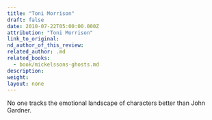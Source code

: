 ```yaml
---
title: "Toni Morrison"
draft: false
date: 2010-07-22T05:00:00.000Z
attribution: "Toni Morrison"
link_to_original:
nd_author_of_this_review:
related_author: .md
related_books:
  - book/mickelssons-ghosts.md
description:
weight:
layout: none
---
```

No one tracks the emotional landscape of characters better than John Gardner.


